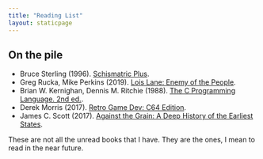 ```yaml
---
title: "Reading List"
layout: staticpage
---
```


## On the pile

- Bruce Sterling (1996). [Schismatric Plus](https://www.goodreads.com/book/show/161296.Schismatrix_Plus).
- Greg Rucka, Mike Perkins (2019). [Lois Lane: Enemy of the People](https://www.goodreads.com/book/show/53188794-lois-lane).
- Brian W. Kernighan, Dennis M. Ritchie (1988). [The C Programming Language. 2nd ed.](https://en.wikipedia.org/wiki/The_C_Programming_Language).
- Derek Morris (2017). [Retro Game Dev: C64 Edition](https://www.retrogamedev.com/c64edition).
- James C. Scott (2017). [Against the Grain: A Deep History of the Earliest States](https://en.wikipedia.org/wiki/Against_the_Grain:_A_Deep_History_of_the_Earliest_States).

These are not all the unread books that I have. They are the ones, I mean to read in the near future.
